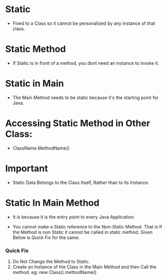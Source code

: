 # Static

- Fixed to a Class so it cannot be personalized by any instance of that class. 

# Static Method

-  If Static is in front of a method, you dont need an instance to invoke it.

# Static in Main

- The Main Method needs to be static because it's the starting point for Java.

# Accessing Static Method in Other Class:

- ClassName.MethodName()

# Important

- Static Data Belongs to the Class Itself, Rather than to its Instance.

# Static In Main Method

- It is because it is the entry point to every Java Application.

- You cannot make a Static reference to the Non-Static Method. That is If the Method is non Static it cannot be called in static method. Given Below is Quick Fix for the same.

### Quick Fix

1. Do Not Change the Method to Static.
2. Create an Instance of the Class in the Main Method and then Call the method. eg: new Class().methodName()


